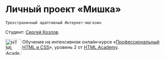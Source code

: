 # Личный проект «Мишка»

    Трехстраничный адаптивный Интернет-магазин

Студент: [Сергей Козлов](https://htmlacademy.ru/profile/id682607).

<a href="https://htmlacademy.ru/intensive/adaptive"><img align="left" width="50" height="50" alt="HTML Academy" src="https://up.htmlacademy.ru/static/img/intensive/adaptive/logo-for-github-2.png"></a>

Обучение на интенсивном онлайн‑курсе «[Профессиональный HTML и CSS](https://htmlacademy.ru/intensive/adaptive)», уровень 2 от [HTML Academy](https://htmlacademy.ru).
